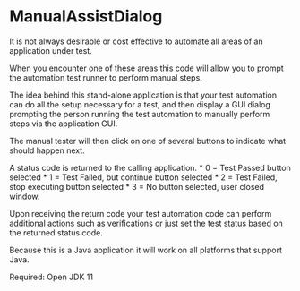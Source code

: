 # ManualAssistDialog

It is not always desirable or cost effective to automate all areas of an application under test. 

When you encounter one of these areas this code will allow you to prompt the automation test runner to perform manual steps.

The idea behind this stand-alone application is that your test automation can do all the setup necessary for a test,
and then display a GUI dialog prompting the person running the test automation to manually perform steps via the application GUI.

The manual tester will then click on one of several buttons to indicate what should happen next.

A status code is returned to the calling application.
	     * 0 = Test Passed button selected
	     * 1 = Test Failed, but continue button selected
	     * 2 = Test Failed, stop executing button selected
	     * 3 = No button selected, user closed window.

Upon receiving the return code your test automation code can perform additional actions such as verifications or just set the test status based on the returned status code.

Because this is a Java application it will work on all platforms that support Java.

Required: Open JDK 11
